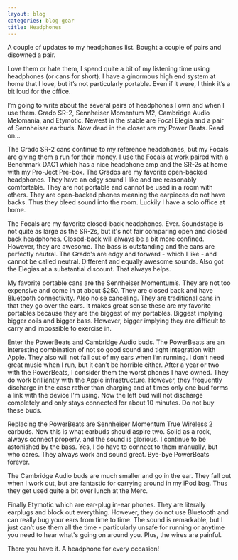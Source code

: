 ```yaml
---
layout: blog
categories: blog gear
title: Headphones
---
```

A couple of updates to my headphones list.  Bought a couple of pairs
and disowned a pair. 

Love them or hate them, I spend quite a bit of my listening time using
headphones (or cans for short).  I have a ginormous high end system at
home that I love, but it’s not particularly portable.  Even if it
were, I think it’s a bit loud for the office.  

I’m going to write about the several pairs of headphones I own and
when I use them.  Grado SR-2, Sennheiser Momentum M2, Cambridge Audio
Melomania, and Etymotic. Newest in the stable are Focal Elegia and a
pair of Sennheiser earbuds. Now dead in the closet are my Power 
Beats.  Read on...

The Grado SR-2 cans continue to my reference headphones, but my Focals
are giving them a run for their money.  I use the Focals at work
paired with a Benchmark DAC1 which has a nice headphone amp and the
SR-2s at home with my Pro-Ject Pre-box.  The Grados are my favorite
open-backed headphones.  They have an edgy sound I like and are
reasonably comfortable.  They are not portable and cannot be used in a
room with others.  They are open-backed phones meaning the earpieces
do not have backs.  Thus they bleed sound into the room.  Luckily I
have a solo office at home. 

The Focals are my favorite closed-back headphones. Ever. Soundstage is
not quite as large as the SR-2s, but it's not fair comparing open and
closed back headphones.  Closed-back will always be a bit more
confined.  However, they are awesome.  The bass is outstanding and the
cans are perfectly neutral.  The Grado's are edgy and forward - which
I like - and cannot be called neutral.  Different and equally awesome
sounds. Also got the Elegias at a substantial discount.  That always
helps. 

My favorite portable cans are the Sennheiser Momentum’s.  They are not
too expensive and come in at about $250.  They are closed back and
have Bluetooth connectivity.  Also noise canceling.  They are
traditional cans in that they go over the ears.  It makes great sense 
these are my favorite portables because they are the biggest of my
portables.  Biggest implying bigger coils and bigger bass.  However, 
bigger implying they are difficult to carry and impossible to exercise
in.  

Enter the PowerBeats and Cambridge Audio buds.  The PowerBeats are an
interesting combination of not so good sound and tight integration
with Apple.  They also will not fall out of my ears when I’m running. 
I don’t need great music when I run, but it can’t be horrible either.
After a year or two with the PowerBeats, I consider them the worst
phones I have owned.  They do work brilliantly with the Apple
infrastructure.  However, they frequently discharge in the case rather
than charging and at times only one bud forms a link with the device
I'm using. Now the left bud will not discharge completely and only
stays connected for about 10 minutes.  Do not buy these buds. 

Replacing the PowerBeats are Sennheiser Momentum True Wireless 2
earbuds. Now this is what earbuds should aspire two.  Solid as a rock,
always connect properly, and the sound is glorious.  I continue to be
astonished by the bass.  Yes, I do have to connect to them manually,
but who cares.  They always work and sound great.  Bye-bye PowerBeats
forever. 

The Cambridge Audio buds are much smaller and go in the ear.  They
fall out when I work out, but are fantastic for carrying around in my
iPod bag.  Thus they get used quite a bit over lunch at the Merc. 

Finally Etymotic which are ear-plug in-ear phones.  They are literally
earplugs and block out everything.  However, they do not use Bluetooth
and can really bug your ears from time to time.  The sound is
remarkable, but I just can’t use them all the time - particularly
unsafe for running or anytime you need to hear what's going on around
you.  Plus, the wires are painful.  

There you have it.  A headphone for every occasion!
